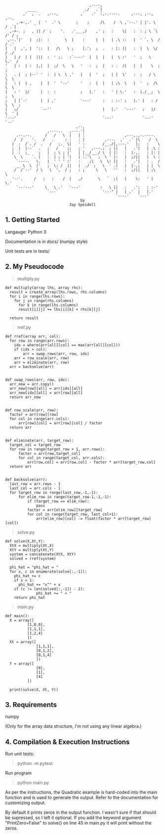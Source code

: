                                           ,----,
              ____                      ,/   .`|
            ,'  , `.   ,---,          ,`   .'  :,-.----.     ,---, ,--,     ,--,
         ,-+-,.' _ |  '  .' \       ;    ;     /\    /  \ ,`--.' | |'. \   / .`|
      ,-+-. ;   , || /  ;    '.   .'___,/    ,' ;   :    \|   :  : ; \ `\ /' / ;
     ,--.'|'   |  ;|:  :       \  |    :     |  |   | .\ ::   |  ' `. \  /  / .'
    |   |  ,', |  '::  |   /\   \ ;    |.';  ;  .   : |: ||   :  |  \  \/  / ./
    |   | /  | |  |||  :  ' ;.   :`----'  |  |  |   |  \ :'   '  ;   \  \.'  /
    '   | :  | :  |,|  |  ;/  \   \   '   :  ;  |   : .  /|   |  |    \  ;  ;
    ;   . |  ; |--' '  :  | \  \ ,'   |   |  '  ;   | |  \'   :  ;   / \  \  \    
    |   : |  | ,    |  |  '  '--'     '   :  |  |   | ;\  \   |  '  ;  /\  \  \
    |   : '  |/     |  :  :           ;   |.'   :   ' | \.'   :  |./__;  \  ;  \
    ;   | |`-'      |  | ,'           '---'     :   : :-' ;   |.' |   : / \  \  ;
    |   ;/          `--''                       |   |.'   '---'   ;   |/   \  ' |
    '---'                                       `---'             `---'     `--`
                                    ,--,
                       ,----..   ,---.'|
         .--.--.      /   /   \  |   | :                  ,---,.,-.----.
        /  /    '.   /   .     : :   : |         ,---.  ,'  .' |\    /  \
       |  :  /`. /  .   /   ;.  \|   ' :        /__./|,---.'   |;   :    \
       ;  |  |--`  .   ;   /  ` ;;   ; '   ,---.;  ; ||   |   .'|   | .\ :
       |  :  ;_    ;   |  ; \ ; |'   | |__/___/ \  | |:   :  |-,.   : |: |
        \  \    `. |   :  | ; | '|   | :.'\   ;  \ ' |:   |  ;/||   |  \ :
         `----.   \.   |  ' ' ' :'   :    ;\   \  \: ||   :   .'|   : .  /
         __ \  \  |'   ;  \; /  ||   |  ./  ;   \  ' .|   |  |-,;   | |  \
        /  /`--'  / \   \  ',  / ;   : ;     \   \   ''   :  ;/||   | ;\  \
       '--'.     /   ;   :    /  |   ,/       \   `  ;|   |    \:   ' | \.'
         `--'---'     \   \ .'   '---'         :   \ ||   :   .':   : :-'
                       `---`                    '---" |   | ,'  |   |.'
                                                      `----'    `---'
                                      by
                                 Jay Speidell


## 1. Getting Started     

Langauge: Python 3

Documentation is in docs/ (numpy style)

Unit tests are in tests/

## 2. My Pseudocode   

> multiply.py

    def multiply(array lhs, array rhs):
      result = create_array(lhs.rows, rhs.columns)    
      for i in range(lhs.rows):
        for j in range(rhs.columns)
          for k in range(lhs.columns)
          result[i][j] += lhs[i][k] + rhs[k][j]

      return result


> rref.py

    def rref(array arr, col):
      for row in range(arr.rows):
        idx = where(arr[all][col] == max(arr[all][col]))
        if (idx > col):
            arr = swap_rows(arr, row, idx)
        arr = row_scale(arr, row)
        arr = eliminate(arr, row)
      arr = backsolve(arr)


    def swap_rows(arr, row, idx):
      arr_new = arr.copy()
      arr_new[row][all] = arr[idx][all]
      arr_new[idx][all] = arr[row][all]
      return arr_new


    def row_scale(arr, row):
      factor = arr[row][row]
      for col in range(arr.cols):
          arr[row][col] = arr[row][col] / factor
      return arr


    def eliminate(arr, target_row):
      target_col = target_row
      for row in range(target_row + 1, arr.rows):
          factor = arr[row,target_col]
          for col in range(target_col, arr.cols):
              arr[row,col] = arr[row,col] - factor * arr[target_row,col]
      return arr


    def backsolve(arr):
      last_row = arr.rows - 1
      last_col = arr.cols - 1
      for target_row in range(last_row,-1,-1):
          for elim_row in range(target_row-1,-1,-1):
              if (target_row == elim_row):
                  pass
              factor = arr[elim_row][target_row]
              for col in range(target_row, last_col+1):
                  arr[elim_row][col] -= float(factor * arr[target_row][col])


> solve.py

    def solve(X,Xt,Y):
      XtX = multiply(Xt,X)
      XtY = multiply(Xt,Y)
      system = concatenate(XtX, XtY)
      solved = rref(system)

      phi_hat = "phi_hat = "
      for x, c in enumerate(solve[:,-1]):
        phi_hat += c
        if x > 1:
          phi_hat += "x^" + x
        if (c != len(solved[:,-1]) - 2):
                  phi_hat += " + "
        return phi_hat


> main.py

    def main():
      X = array([
              [1,0,0],
              [1,1,1],
              [1,2,4]
              ])
      Xt = array([
                  [1,1,1],
                  [0,1,2],
                  [0,1,4]
                  ])
      Y = array([
                  [0],
                  [1],
                  [4]
              ])

      print(solve(X, Xt, Y))


## 3. Requirements  

numpy

(Only for the array data structure, I'm not using any linear algebra.)


## 4. Compilation & Execution Instructions     

Run unit tests:

> python -m pytest

Run program

> python main.py

As per the instructions, the Quadratic example is hard-coded into the main
function and is used to generate the output. Refer to the documentation for
customizing output.

By default it prints zeros in the output function. I wasn't sure if that
should be supressed, so I left it optional. If you add the keyword argument
"PrintZero=False" to solve() on line 45 in main.py it will print without
the zeros.
